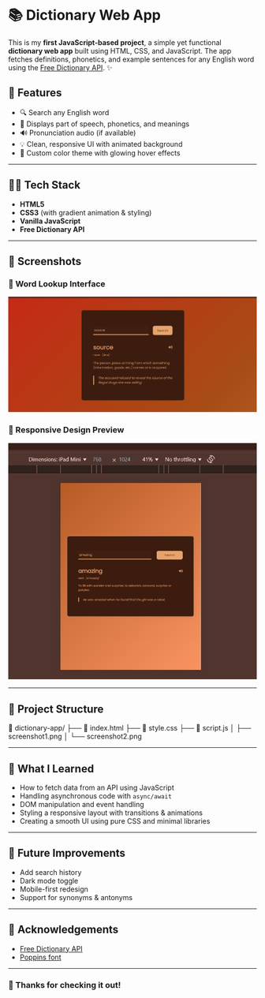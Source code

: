 # 📚 Dictionary Web App

This is my **first JavaScript-based project**, a simple yet functional **dictionary web app** built using HTML, CSS, and JavaScript. The app fetches definitions, phonetics, and example sentences for any English word using the [Free Dictionary API](https://dictionaryapi.dev/). ✨

## 🚀 Features

- 🔍 Search any English word
- 📖 Displays part of speech, phonetics, and meanings
- 🔊 Pronunciation audio (if available)
- 💡 Clean, responsive UI with animated background
- 💅 Custom color theme with glowing hover effects

---

## 🧑‍💻 Tech Stack

- **HTML5**
- **CSS3** (with gradient animation & styling)
- **Vanilla JavaScript**
- **Free Dictionary API**

---

## 📸 Screenshots

### 🔎 Word Lookup Interface

![App Screenshot 1](./screenshot1.png)

### 📱 Responsive Design Preview

![App Screenshot 2](./screenshot2.png)

---

## 📂 Project Structure

📁 dictionary-app/
├── 📄 index.html
├── 📄 style.css
├── 📄 script.js
│ ├── screenshot1.png
│ └── screenshot2.png


---

## 🧠 What I Learned

- How to fetch data from an API using JavaScript
- Handling asynchronous code with `async/await`
- DOM manipulation and event handling
- Styling a responsive layout with transitions & animations
- Creating a smooth UI using pure CSS and minimal libraries

---


## 📌 Future Improvements

- Add search history
- Dark mode toggle
- Mobile-first redesign
- Support for synonyms & antonyms

---

## 🙌 Acknowledgements

- [Free Dictionary API](https://dictionaryapi.dev/)
- [Poppins font](https://fonts.google.com/specimen/Poppins)

---

### 💖 Thanks for checking it out!
